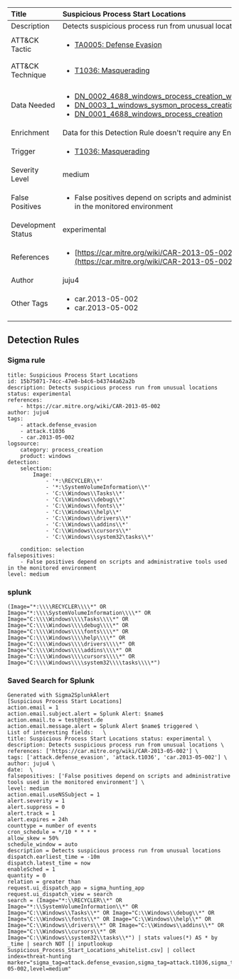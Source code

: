 | Title                | Suspicious Process Start Locations                                                                                                                                                 |
|:---------------------|:------------------------------------------------------------------------------------------------------------------------------------------------------------|
| Description          | Detects suspicious process run from unusual locations                                                                                                                                           |
| ATT&amp;CK Tactic    |  <ul><li>[TA0005: Defense Evasion](https://attack.mitre.org/tactics/TA0005)</li></ul>  |
| ATT&amp;CK Technique | <ul><li>[T1036: Masquerading](https://attack.mitre.org/techniques/T1036)</li></ul>  |
| Data Needed          | <ul><li>[DN_0002_4688_windows_process_creation_with_commandline](../Data_Needed/DN_0002_4688_windows_process_creation_with_commandline.md)</li><li>[DN_0003_1_windows_sysmon_process_creation](../Data_Needed/DN_0003_1_windows_sysmon_process_creation.md)</li><li>[DN_0001_4688_windows_process_creation](../Data_Needed/DN_0001_4688_windows_process_creation.md)</li></ul>  |
| Enrichment           |  Data for this Detection Rule doesn't require any Enrichments.  |
| Trigger              | <ul><li>[T1036: Masquerading](../Triggers/T1036.md)</li></ul>  |
| Severity Level       | medium |
| False Positives      | <ul><li>False positives depend on scripts and administrative tools used in the monitored environment</li></ul>  |
| Development Status   | experimental |
| References           | <ul><li>[https://car.mitre.org/wiki/CAR-2013-05-002](https://car.mitre.org/wiki/CAR-2013-05-002)</li></ul>  |
| Author               | juju4 |
| Other Tags           | <ul><li>car.2013-05-002</li><li>car.2013-05-002</li></ul> | 

## Detection Rules

### Sigma rule

```
title: Suspicious Process Start Locations
id: 15b75071-74cc-47e0-b4c6-b43744a62a2b
description: Detects suspicious process run from unusual locations
status: experimental
references:
    - https://car.mitre.org/wiki/CAR-2013-05-002
author: juju4
tags:
    - attack.defense_evasion
    - attack.t1036
    - car.2013-05-002
logsource:
    category: process_creation
    product: windows
detection:
    selection:
        Image:
            - '*:\RECYCLER\\*'
            - '*:\SystemVolumeInformation\\*'
            - 'C:\\Windows\\Tasks\\*'
            - 'C:\\Windows\\debug\\*'
            - 'C:\\Windows\\fonts\\*'
            - 'C:\\Windows\\help\\*'
            - 'C:\\Windows\\drivers\\*'
            - 'C:\\Windows\\addins\\*'
            - 'C:\\Windows\\cursors\\*'
            - 'C:\\Windows\\system32\tasks\\*'
            
    condition: selection
falsepositives:
    - False positives depend on scripts and administrative tools used in the monitored environment
level: medium

```





### splunk
    
```
(Image="*:\\\\RECYCLER\\\\*" OR Image="*:\\\\SystemVolumeInformation\\\\*" OR Image="C:\\\\Windows\\\\Tasks\\\\*" OR Image="C:\\\\Windows\\\\debug\\\\*" OR Image="C:\\\\Windows\\\\fonts\\\\*" OR Image="C:\\\\Windows\\\\help\\\\*" OR Image="C:\\\\Windows\\\\drivers\\\\*" OR Image="C:\\\\Windows\\\\addins\\\\*" OR Image="C:\\\\Windows\\\\cursors\\\\*" OR Image="C:\\\\Windows\\\\system32\\\\tasks\\\\*")
```






### Saved Search for Splunk

```
Generated with Sigma2SplunkAlert
[Suspicious Process Start Locations]
action.email = 1
action.email.subject.alert = Splunk Alert: $name$
action.email.to = test@test.de
action.email.message.alert = Splunk Alert $name$ triggered \
List of interesting fields:   \
title: Suspicious Process Start Locations status: experimental \
description: Detects suspicious process run from unusual locations \
references: ['https://car.mitre.org/wiki/CAR-2013-05-002'] \
tags: ['attack.defense_evasion', 'attack.t1036', 'car.2013-05-002'] \
author: juju4 \
date:  \
falsepositives: ['False positives depend on scripts and administrative tools used in the monitored environment'] \
level: medium
action.email.useNSSubject = 1
alert.severity = 1
alert.suppress = 0
alert.track = 1
alert.expires = 24h
counttype = number of events
cron_schedule = */10 * * * *
allow_skew = 50%
schedule_window = auto
description = Detects suspicious process run from unusual locations
dispatch.earliest_time = -10m
dispatch.latest_time = now
enableSched = 1
quantity = 0
relation = greater than
request.ui_dispatch_app = sigma_hunting_app
request.ui_dispatch_view = search
search = (Image="*:\\RECYCLER\\*" OR Image="*:\\SystemVolumeInformation\\*" OR Image="C:\\Windows\\Tasks\\*" OR Image="C:\\Windows\\debug\\*" OR Image="C:\\Windows\\fonts\\*" OR Image="C:\\Windows\\help\\*" OR Image="C:\\Windows\\drivers\\*" OR Image="C:\\Windows\\addins\\*" OR Image="C:\\Windows\\cursors\\*" OR Image="C:\\Windows\\system32\\tasks\\*") | stats values(*) AS * by _time | search NOT [| inputlookup Suspicious_Process_Start_Locations_whitelist.csv] | collect index=threat-hunting marker="sigma_tag=attack.defense_evasion,sigma_tag=attack.t1036,sigma_tag=car.2013-05-002,level=medium"
```
